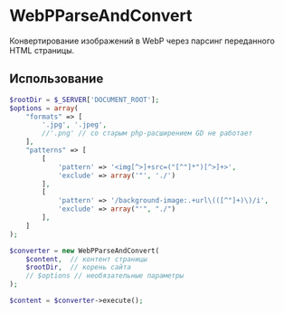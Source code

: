 # WebPParseAndConvert
Конвертирование изображений в WebP через парсинг переданного HTML страницы.
## Использование
```php
$rootDir = $_SERVER['DOCUMENT_ROOT'];
$options = array(
	"formats" => [  
		'.jpg', '.jpeg',  
		//'.png' // со старым php-расширением GD не работает  
	],  
	"patterns" => [  
		[  
			'pattern' => '<img[^>]+src=("[^"]*")[^>]+>',
			'exclude' => array('"', './')  
		],  
		[  
			'pattern' => '/background-image:.+url\(([^"]+)\)/i',
			'exclude' => array("'", "./")  
		],  
	] 
);

$converter = new WebPParseAndConvert(  
	$content,  // контент страницы
	$rootDir,  // корень сайта
	// $options // необязательные параметры
);  

$content = $converter->execute();
```
